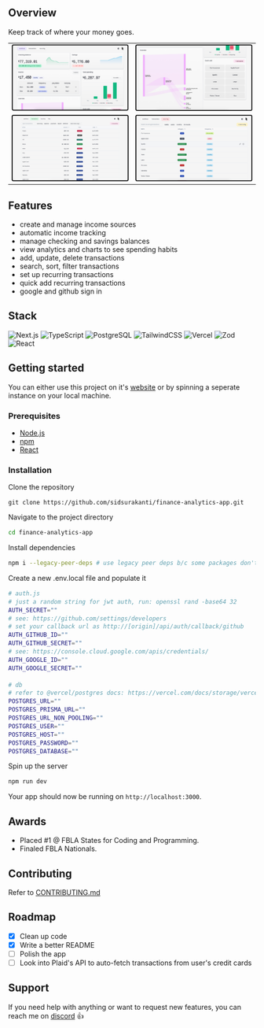 ## Overview

Keep track of where your money goes.

<table>
  <tr>
    <td><img src="./public/home.png" width="600"/></td>
    <td><img src="./docs/home2.png" width="600"/></td>
  </tr>
  <tr>
    <td><img src="./docs/transactions.png" width="600"/></td>
    <td><img src="./docs/recurring.png" width="600"/></td>
  </tr>
</table>

## Features

- create and manage income sources
- automatic income tracking
- manage checking and savings balances
- view analytics and charts to see spending habits
- add, update, delete transactions
- search, sort, filter transactions
- set up recurring transactions
- quick add recurring transactions
- google and github sign in

## Stack

![Next.js](https://img.shields.io/badge/next.js-000000?style=for-the-badge&logo=nextdotjs&logoColor=white)
![TypeScript](https://img.shields.io/badge/typescript-%23007ACC.svg?style=for-the-badge&logo=typescript&logoColor=white)
![PostgreSQL](https://img.shields.io/badge/PostgreSQL-4169E1?style=for-the-badge&logo=postgresql&logoColor=white)
![TailwindCSS](https://img.shields.io/badge/tailwindcss-%2338B2AC.svg?style=for-the-badge&logo=tailwind-css&logoColor=white)
![Vercel](https://img.shields.io/badge/vercel-%23000000.svg?style=for-the-badge&logo=vercel&logoColor=white)
![Zod](https://img.shields.io/badge/-Zod-3E67B1?style=for-the-badge&logo=zod&logoColor=white)
![React](https://img.shields.io/badge/react-%2320232a.svg?style=for-the-badge&logo=react&logoColor=%2361DAFB)

## Getting started

You can either use this project on it's [website](https://pbd.vercel.app) or by spinning a seperate instance on your local machine.

### Prerequisites

- [Node.js](https://nodejs.org/)
- [npm](https://www.npmjs.com/)
- [React](https://react.dev/)

### Installation

Clone the repository

```shell
git clone https://github.com/sidsurakanti/finance-analytics-app.git
```

Navigate to the project directory

```zsh
cd finance-analytics-app
```

Install dependencies

```zsh
npm i --legacy-peer-deps # use legacy peer deps b/c some packages don't have support for React 19 yet
```

Create a new .env.local file and populate it

```bash
# auth.js
# just a random string for jwt auth, run: openssl rand -base64 32
AUTH_SECRET=""
# see: https://github.com/settings/developers
# set your callback url as http://[origin]/api/auth/callback/github
AUTH_GITHUB_ID=""
AUTH_GITHUB_SECRET=""
# see: https://console.cloud.google.com/apis/credentials/
AUTH_GOOGLE_ID=""
AUTH_GOOGLE_SECRET=""

# db
# refer to @vercel/postgres docs: https://vercel.com/docs/storage/vercel-postgres/quickstart
POSTGRES_URL=""
POSTGRES_PRISMA_URL=""
POSTGRES_URL_NON_POOLING=""
POSTGRES_USER=""
POSTGRES_HOST=""
POSTGRES_PASSWORD=""
POSTGRES_DATABASE=""
```

Spin up the server

```zsh
npm run dev
```

Your app should now be running on `http://localhost:3000`.

## Awards
- Placed #1 @ FBLA States for Coding and Programming.
- Finaled FBLA Nationals.

## Contributing

Refer to [CONTRIBUTING.md](./docs/CONTRIBUTING.md)

## Roadmap

- [x] Clean up code
- [x] Write a better README
- [ ] Polish the app
- [ ] Look into Plaid's API to auto-fetch transactions from user's credit cards

## Support

If you need help with anything or want to request new features, you can reach me on [discord](https://discord.com/users/521872289231273994) 👍
